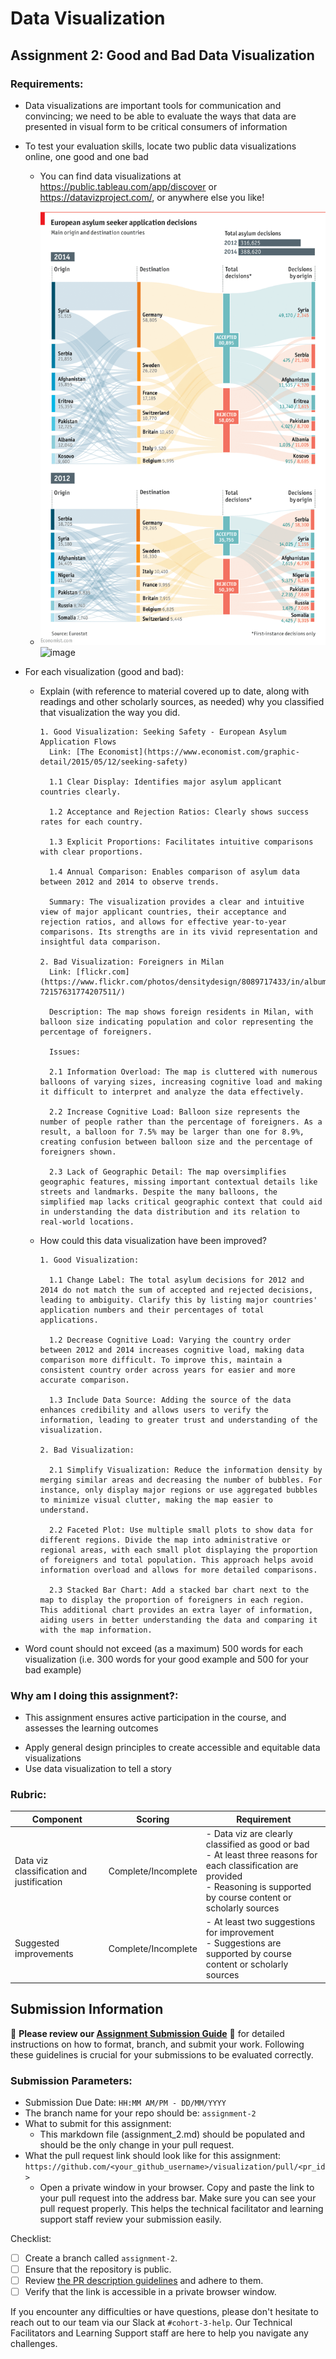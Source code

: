 # Data Visualization

## Assignment 2: Good and Bad Data Visualization

### Requirements:

- Data visualizations are important tools for communication and convincing; we need to be able to evaluate the ways that data are presented in visual form to be critical consumers of information 
- To test your evaluation skills, locate two public data visualizations online, one good and one bad  
    - You can find data visualizations at https://public.tableau.com/app/discover or https://datavizproject.com/, or anywhere else you like!

    - ![image](./Seeking_Safety_European_Asylum_Application_Flows.png)  ![image](./Foreigners_in_Milan.jpg)
    
- For each visualization (good and bad):  
    - Explain (with reference to material covered up to date, along with readings and other scholarly sources, as needed) why you classified that visualization the way you did.
      ```
      1. Good Visualization: Seeking Safety - European Asylum Application Flows
        Link: [The Economist](https://www.economist.com/graphic-detail/2015/05/12/seeking-safety)

        1.1 Clear Display: Identifies major asylum applicant countries clearly.

        1.2 Acceptance and Rejection Ratios: Clearly shows success rates for each country.

        1.3 Explicit Proportions: Facilitates intuitive comparisons with clear proportions.
        
        1.4 Annual Comparison: Enables comparison of asylum data between 2012 and 2014 to observe trends.
        
        Summary: The visualization provides a clear and intuitive view of major applicant countries, their acceptance and rejection ratios, and allows for effective year-to-year comparisons. Its strengths are in its vivid representation and insightful data comparison.

      2. Bad Visualization: Foreigners in Milan
        Link: [flickr.com](https://www.flickr.com/photos/densitydesign/8089717433/in/album-72157631774207511/)

        Description: The map shows foreign residents in Milan, with balloon size indicating population and color representing the percentage of foreigners.

        Issues:

        2.1 Information Overload: The map is cluttered with numerous balloons of varying sizes, increasing cognitive load and making it difficult to interpret and analyze the data effectively.

        2.2 Increase Cognitive Load: Balloon size represents the number of people rather than the percentage of foreigners. As a result, a balloon for 7.5% may be larger than one for 8.9%, creating confusion between balloon size and the percentage of foreigners shown.

        2.3 Lack of Geographic Detail: The map oversimplifies geographic features, missing important contextual details like streets and landmarks. Despite the many balloons, the simplified map lacks critical geographic context that could aid in understanding the data distribution and its relation to real-world locations.

      ```
    - How could this data visualization have been improved?  
      ```
      1. Good Visualization:

        1.1 Change Label: The total asylum decisions for 2012 and 2014 do not match the sum of accepted and rejected decisions, leading to ambiguity. Clarify this by listing major countries' application numbers and their percentages of total applications.

        1.2 Decrease Cognitive Load: Varying the country order between 2012 and 2014 increases cognitive load, making data comparison more difficult. To improve this, maintain a consistent country order across years for easier and more accurate comparison.

        1.3 Include Data Source: Adding the source of the data enhances credibility and allows users to verify the information, leading to greater trust and understanding of the visualization.

      2. Bad Visualization:

        2.1 Simplify Visualization: Reduce the information density by merging similar areas and decreasing the number of bubbles. For instance, only display major regions or use aggregated bubbles to minimize visual clutter, making the map easier to understand.

        2.2 Faceted Plot: Use multiple small plots to show data for different regions. Divide the map into administrative or regional areas, with each small plot displaying the proportion of foreigners and total population. This approach helps avoid information overload and allows for more detailed comparisons.

        2.3 Stacked Bar Chart: Add a stacked bar chart next to the map to display the proportion of foreigners in each region. This additional chart provides an extra layer of information, aiding users in better understanding the data and comparing it with the map information.
      
      ```

- Word count should not exceed (as a maximum) 500 words for each visualization (i.e. 
300 words for your good example and 500 for your bad example)

### Why am I doing this assignment?:

- This assignment ensures active participation in the course, and assesses the learning outcomes
* Apply general design principles to create accessible and equitable data visualizations
* Use data visualization to tell a story

### Rubric:

| Component               | Scoring   | Requirement                                                 |
|-------------------------|-----------|-------------------------------------------------------------|
| Data viz classification and justification | Complete/Incomplete | - Data viz are clearly classified as good or bad<br />- At least three reasons for each classification are provided<br />- Reasoning is supported by course content or scholarly sources |
| Suggested improvements  | Complete/Incomplete | - At least two suggestions for improvement<br />- Suggestions are supported by course content or scholarly sources |

## Submission Information

🚨 **Please review our [Assignment Submission Guide](https://github.com/UofT-DSI/onboarding/blob/main/onboarding_documents/submissions.md)** 🚨 for detailed instructions on how to format, branch, and submit your work. Following these guidelines is crucial for your submissions to be evaluated correctly.

### Submission Parameters:
* Submission Due Date: `HH:MM AM/PM - DD/MM/YYYY`
* The branch name for your repo should be: `assignment-2`
* What to submit for this assignment:
    * This markdown file (assignment_2.md) should be populated and should be the only change in your pull request.
* What the pull request link should look like for this assignment: `https://github.com/<your_github_username>/visualization/pull/<pr_id>`
    * Open a private window in your browser. Copy and paste the link to your pull request into the address bar. Make sure you can see your pull request properly. This helps the technical facilitator and learning support staff review your submission easily.

Checklist:
- [ ] Create a branch called `assignment-2`.
- [ ] Ensure that the repository is public.
- [ ] Review [the PR description guidelines](https://github.com/UofT-DSI/onboarding/blob/main/onboarding_documents/submissions.md#guidelines-for-pull-request-descriptions) and adhere to them.
- [ ] Verify that the link is accessible in a private browser window.

If you encounter any difficulties or have questions, please don't hesitate to reach out to our team via our Slack at `#cohort-3-help`. Our Technical Facilitators and Learning Support staff are here to help you navigate any challenges.

